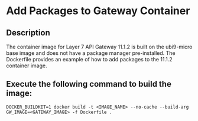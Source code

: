 # Add Packages to Gateway Container

## Description
The container image for Layer 7 API Gateway 11.1.2 is built on the ubi9-micro base image and does not have a package manager pre-installed. 
The Dockerfile provides an example of how to add packages to the 11.1.2 container image.

## Execute the following command to build the image:

   `DOCKER_BUILDKIT=1 docker build -t <IMAGE_NAME> --no-cache --build-arg GW_IMAGE=<GATEWAY_IMAGE> -f Dockerfile .`